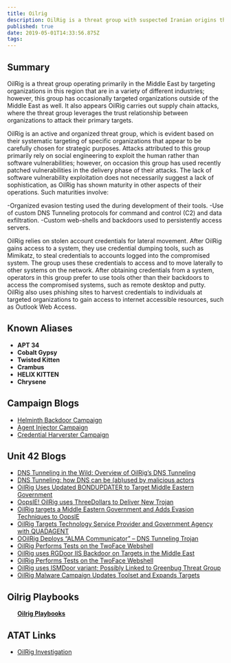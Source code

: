 ```yaml
---
title: Oilrig
description: OilRig is a threat group with suspected Iranian origins that has targeted Middle Eastern and international victims since at least 2014. 
published: true
date: 2019-05-01T14:33:56.875Z
tags: 
---
```


<h2>Summary</h2>

<p>
OilRig is a threat group operating primarily in the Middle East by targeting organizations in this region that are in a variety of different industries; however, this group has occasionally targeted organizations outside of the Middle East as well. It also appears OilRig carries out supply chain attacks, where the threat group leverages the trust relationship between organizations to attack their primary targets.

OilRig is an active and organized threat group, which is evident based on their systematic targeting of specific organizations that appear to be carefully chosen for strategic purposes. Attacks attributed to this group primarily rely on social engineering to exploit the human rather than software vulnerabilities; however, on occasion this group has used recently patched vulnerabilities in the delivery phase of their attacks. The lack of software vulnerability exploitation does not necessarily suggest a lack of sophistication, as OilRig has shown maturity in other aspects of their operations. Such maturities involve:

-Organized evasion testing used the during development of their tools.
-Use of custom DNS Tunneling protocols for command and control (C2) and data exfiltration.
-Custom web-shells and backdoors used to persistently access servers.

OilRig relies on stolen account credentials for lateral movement. After OilRig gains access to a system, they use credential dumping tools, such as Mimikatz, to steal credentials to accounts logged into the compromised system. The group uses these credentials to access and to move laterally to other systems on the network. After obtaining credentials from a system, operators in this group prefer to use tools other than their backdoors to access the compromised systems, such as remote desktop and putty. OilRig also uses phishing sites to harvest credentials to individuals at targeted organizations to gain access to internet accessible resources, such as Outlook Web Access.</p>

<h2>Known Aliases</h2>
<b>
<ul>
 
  <li>APT 34</li>
  <li>Cobalt Gypsy </li>
  <li>Twisted Kitten</li>
  <li>Crambus</li>
  <li>HELIX KITTEN</li>
  <li>Chrysene</li>
 
</ul>
  </b>

<h2>Campaign Blogs</h2>
<ul>
  <li><a href='https://unit42.paloaltonetworks.com/the-oilrig-campaign-attacks-on-saudi-arabian-organizations-deliver-helminth-backdoor/'> Helminth Backdoor Campaign</a></li> 
  <li><a href='https://researchcenter.paloaltonetworks.com/2017/10/unit42-oilrig-group-steps-attacks-new-delivery-documents-new-injector-trojan/'> Agent Injector Campaign</a></li> 
  <li><a href='https://unit42.paloaltonetworks.com/unit42-striking-oil-closer-look-adversary-infrastructure/'> Credential Harverster Campaign</a></li> 
</ul>
 
<h2>Unit 42 Blogs </h2>

<ul>
  <li><a href='https://unit42.paloaltonetworks.com/dns-tunneling-in-the-wild-overview-of-oilrigs-dns-tunneling/'>DNS Tunneling in the Wild: Overview of OilRig’s DNS Tunneling</a></li> 

  <li><a href='https://unit42.paloaltonetworks.com/dns-tunneling-how-dns-can-be-abused-by-malicious-actors/'>DNS Tunneling: how DNS can be (ab)used by malicious actors</a></li> 

  <li><a href='https://unit42.paloaltonetworks.com/unit42-oilrig-uses-updated-bondupdater-target-middle-eastern-government/'> OilRig Uses Updated BONDUPDATER to Target Middle Eastern Government</a></li> 

   <li><a href='https://unit42.paloaltonetworks.com/unit42-oopsie-oilrig-uses-threedollars-deliver-new-trojan/'> OopsIE! OilRig uses ThreeDollars to Deliver New Trojan</a></li>
 
  <li><a href='https://unit42.paloaltonetworks.com/unit42-oilrig-targets-middle-eastern-government-adds-evasion-techniques-oopsie/'> OilRig targets a Middle Eastern Government and Adds Evasion Techniques to OopsIE</a></li> 
  
   <li><a href='https://unit42.paloaltonetworks.com/unit42-oilrig-targets-technology-service-provider-government-agency-quadagent/'> OilRig Targets Technology Service Provider and Government Agency with QUADAGENT</a></li> 
  
   <li><a href='https://unit42.paloaltonetworks.com/unit42-oilrig-deploys-alma-communicator-dns-tunneling-trojan/'> OOilRig Deploys “ALMA Communicator” – DNS Tunneling Trojan</a></li> 
  <li><a href='https://unit42.paloaltonetworks.com/unit42-oilrig-performs-tests-twoface-webshell/'> OilRig Performs Tests on the TwoFace Webshell</a></li> 
  
  <li><a href='https://unit42.paloaltonetworks.com/unit42-oilrig-uses-rgdoor-iis-backdoor-targets-middle-east/'> OilRig uses RGDoor IIS Backdoor on Targets in the Middle East</a></li>
  
  <li><a href='https://unit42.paloaltonetworks.com/unit42-oilrig-performs-tests-twoface-webshell/'> 		OilRig Performs Tests on the TwoFace Webshell</a></li>
  
  <li><a href='https://unit42.paloaltonetworks.com/unit42-oilrig-uses-ismdoor-variant-possibly-linked-greenbug-threat-group/'>OilRig uses ISMDoor variant; Possibly Linked to Greenbug Threat Group</a></li>
  
  <li><a href='https://unit42.paloaltonetworks.com/unit42-oilrig-malware-campaign-updates-toolset-and-expands-targets/'>OilRig Malware Campaign Updates Toolset and Expands Targets</a></li>
  
</ul>

<h2>Oilrig Playbooks</h2>
<ul>
<b>
<a href='https://pan-unit42.github.io/playbook_viewer/'>Oilrig Playbooks</a>
</b>
  </ul>
<h2> ATAT Links</h2>
<ul>
   <li><a href='https://atat.unit42.org/investigation/edit/2f524afc31c4406b8d00dbedbb03d627'>OilRig Investigation</a></li>
</ul>
